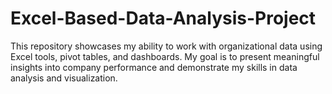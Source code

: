 # Excel-Based-Data-Analysis-Project
This repository showcases my ability to work with organizational data using Excel tools, pivot tables, and dashboards. My goal is to present meaningful insights into company performance and demonstrate my skills in data analysis and visualization.
